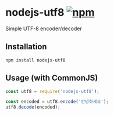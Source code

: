 [npm-image]: https://img.shields.io/npm/v/nodejs-utf8.svg
[npm-url]: https://www.npmjs.com/package/nodejs-utf8

# nodejs-utf8 [![npm][npm-image]][npm-url]
Simple UTF-8 encoder/decoder

## Installation
```shell
npm install nodejs-utf8
```

## Usage (with CommonJS)
```javascript
const utf8 = require('nodejs-utf8');

const encoded = utf8.encode('안녕하세요'); 
utf8.decode(encoded);
```